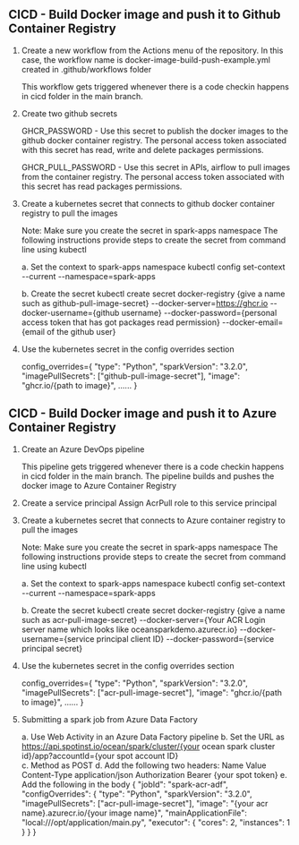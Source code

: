 ## CICD - Build Docker image and push it to Github Container Registry

1. Create a new workflow from the Actions menu of the repository. 
    In this case, the workflow name is docker-image-build-push-example.yml created in .github/workflows folder

    This workflow gets triggered whenever there is a code checkin happens in cicd folder in the main branch.

2. Create two github secrets

    <p>GHCR_PASSWORD - Use this secret to publish the docker images to the github docker container registry. The personal access token associated with this secret has read, write and delete packages permissions.
    <p>GHCR_PULL_PASSWORD - Use this secret in APIs, airflow to pull images from the container registry. The personal access token associated with this secret has read packages permissions.

3.  Create a kubernetes secret that connects to github docker container registry to pull the images

    Note: Make sure you create the secret in spark-apps namespace
    The following instructions provide steps to create the secret from command line using kubectl
    
    a. Set the context to spark-apps namespace
        kubectl config set-context --current --namespace=spark-apps

    b. Create the secret
        kubectl create secret docker-registry {give a name such as github-pull-image-secret} --docker-server=https://ghcr.io --docker-username={github username} --docker-password={personal access token that has got packages read permission} --docker-email={email of the github user}

4. Use the kubernetes secret in the config overrides section

    config_overrides={
        "type": "Python",
        "sparkVersion": "3.2.0",
        "imagePullSecrets": ["github-pull-image-secret"],
        "image": "ghcr.io/{path to image}",
        ......
        }


## CICD - Build Docker image and push it to Azure Container Registry

1. Create an Azure DevOps pipeline 

    This pipeline gets triggered whenever there is a code checkin happens in cicd folder in the main branch.
    The pipeline builds and pushes the docker image to Azure Container Registry

2. Create a service principal
    Assign AcrPull role to this service principal 
    
3.  Create a kubernetes secret that connects to Azure container registry to pull the images

    Note: Make sure you create the secret in spark-apps namespace
    The following instructions provide steps to create the secret from command line using kubectl
    
    a. Set the context to spark-apps namespace
        kubectl config set-context --current --namespace=spark-apps

    b. Create the secret
        kubectl create secret docker-registry {give a name such as acr-pull-image-secret} --docker-server={Your ACR Login server name which looks like oceansparkdemo.azurecr.io} --docker-username={service principal client ID} --docker-password={service principal secret}

4. Use the kubernetes secret in the config overrides section

    config_overrides={
        "type": "Python",
        "sparkVersion": "3.2.0",
        "imagePullSecrets": ["acr-pull-image-secret"],
        "image": "ghcr.io/{path to image}",
        ......
        } 

 5. Submitting a spark job from Azure Data Factory

    a. Use Web Activity in an Azure Data Factory pipeline
    b. Set the URL as https://api.spotinst.io/ocean/spark/cluster/{your ocean spark cluster id}/app?accountId={your spot account ID}   
    c. Method as POST
    d. Add the following two headers: 
            Name                Value
            Content-Type        application/json
            Authorization       Bearer {your spot token}
    e. Add the following in the body
        {
            "jobId": "spark-acr-adf",
                    "configOverrides": {
                    "type": "Python",
                    "sparkVersion": "3.2.0",
                    "imagePullSecrets": ["acr-pull-image-secret"],
                    "image": "{your acr name}.azurecr.io/{your image name}", 
                    "mainApplicationFile": "local:///opt/application/main.py",
                    "executor": {
                        "cores": 2,
                        "instances": 1
                    }
                }
            }



